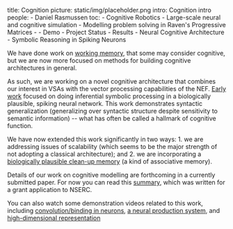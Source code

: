title: Cognition
picture: static/img/placeholder.png
intro: Cognition intro
people:
    - Daniel Rasmussen
toc:
    - Cognitive Robotics
    - Large-scale neural and cognitive simulation
    - Modelling problem solving in Raven's Progressive Matrices
    - - Demo
      - Project Status
      - Results
    - Neural Cognitive Architecture
    - Symbolic Reasoning in Spiking Neurons

We have done work on [working memory](?q=taxonomy/term/11), that some may
consider cognitive, but we are now more focused on methods for building
cognitive architectures in general.

As such, we are working on a novel cognitive architecture that combines our
interest in VSAs with the vector processing capabilities of the NEF. [Early
work](236) focused on doing inferential symbolic processing in a biologically
plausible, spiking neural network. This work demonstrates syntactic
generalization (generalizing over syntactic structure despite sensitivity to
semantic information) -- what has often be called a hallmark of cognitive
function.

We have now extended this work significantly in two ways: 1. we are addressing
issues of scalability (which seems to be the major strength of not adopting a
classical architecture); and 2. we are incorporating a [biologically plausible
clean-up memory](15) (a kind of associative memory).

Details of our work on cognitive modelling are forthcoming in a currently
submitted paper. For now you can read this [summary](202), which was written
for a grant application to NSERC.

You can also watch some demonstration videos related to this work, including
[convolution/binding in neurons](229), [a neural production system](230), and
[high-dimensional representation](228)
